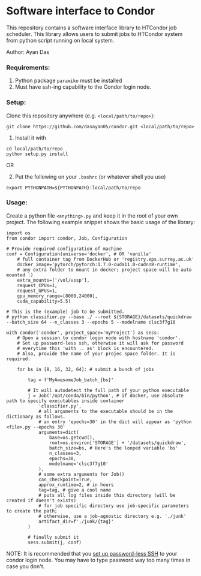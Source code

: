 # Software interface to Condor

This repository contains a software interface library to HTCondor job scheduler. This library allows users to submit jobs to HTCondor system from python script running on local system.

Author: Ayan Das

### Requirements:
1. Python package `paramiko` must be installed
2. Must have ssh-ing capability to the Condor login node.

### Setup:

Clone this repository anywhere (e.g. `<local/path/to/repo>`):

```
git clone https://github.com/dasayan05/condor.git <local/path/to/repo>
```

1. Install it with

```
cd local/path/to/repo
python setup.py install
```

OR

2. Put the following on your `.bashrc` (or whatever shell you use)

```
export PYTHONPATH=${PYTHONPATH}:local/path/to/repo
```

### Usage:

Create a python file `<anything>.py` and keep it in the root of your own project.
The following example snippet shows the basic usage of the library:

```
import os
from condor import condor, Job, Configuration

# Provide required configuration of machine
conf = Configuration(universe='docker', # OR 'vanilla'
    # full container tag from DockerHub or 'registry.eps.surrey.ac.uk'
    docker_image='pytorch/pytorch:1.7.0-cuda11.0-cudnn8-runtime',
    # any extra folder to mount in docker; project space will be auto mounted :)
    extra_mounts=['/vol/vssp'],
    request_CPUs=1,
    request_GPUs=1,
    gpu_memory_range=[8000,24000],
    cuda_capability=5.5)

# This is the (example) job to be submitted.
# python classifier.py --base ./ --root ${STORAGE}/datasets/quickdraw --batch_size 64 --n_classes 3 --epochs 5 --modelname clsc3f7g10

with condor('condor', project_space='myProject') as sess:
    # Open a session to condor login node with hostname 'condor'.
    # Set up password-less ssh, otherwise it will ask for password
    # everytime this 'with .. as' block is encountered.
    # Also, provide the name of your projec space folder. It is required.

    for bs in [8, 16, 32, 64]: # submit a bunch of jobs

        tag = f'MyAwesomeJob_batch_{bs}'

        # It will autodetect the full path of your python executable
        j = Job('/opt/conda/bin/python', # if docker, use absolute path to specify executables inside container
            'classifier.py',
            # all arguments to the executable should be in the dictionary as follows.
            # an entry 'epochs=30' in the dict will appear as 'python <file>.py --epochs 30'
            arguments=dict(
                base=os.getcwd(),
                root=os.environ['STORAGE'] + '/datasets/quickdraw',
                batch_size=bs, # Here's the looped variable 'bs'
                n_classes=3,
                epochs=30,
                modelname='clsc3f7g10'
            ),
            # some extra arguments for Job()
            can_checkpoint=True,
            approx_runtime=2, # in hours
            tag=tag, # give a cool name
            # puts all log files inside this directory (will be created if doesn't exists)
            # for job specific directory use job-specific parameters to create the path;
            # otherwise, use a job-agnostic directory e.g. './junk'
            artifact_dir=f'./junk/{tag}'
        )

        # finally submit it
        sess.submit(j, conf)
```

NOTE: It is recommended that you [set up password-less SSH](https://askubuntu.com/a/46935) to your condor login node. You may have to type password way too many times in case you don't.
